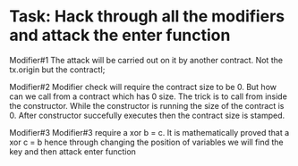 # Task: Hack through all the modifiers and attack the enter function

Modifier#1
The attack will be carried out on it by another contract. Not the tx.origin but the contractI;

Modifier#2
Modifier check will require the contract size to be 0. But how can we call from a contract which has 0 size. The trick is to call from inside the constructor. While the constructor is running the size of the contract is 0. After constructor succefully executes then the contract size is stamped.

Modifier#3
Modifier#3 require a xor b = c.
It is mathematically proved that a xor c = b
hence through changing the position of variables we will find the key and then attack enter function
